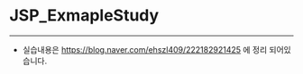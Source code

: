 # JSP_ExmapleStudy
------------------------------------------------
- 실습내용은 https://blog.naver.com/ehszl409/222182921425 에 정리 되어있습니다.
